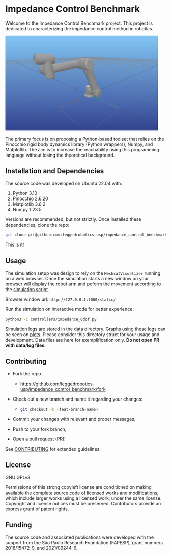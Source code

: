 # Impedance Control Benchmark
Welcome to the Impedance Control Benchmark project. This project is dedicated to characterizing the impedance control method in robotics.

<img src="docs/view.png" width="480">

The primary focus is on proposing a Python-based toolset that relies on the Pinocchio rigid body dynamics library (Python wrappers), Numpy, and Matplotlib. 
The aim is to increase the reachability using this programming language without losing the theoretical background.

## Installation and Dependencies

The source code was developed on Ubuntu 22.04 with:

1. Python 3.10
2. [Pinocchio](https://stack-of-tasks.github.io/pinocchio/download.html#Install_1) 2.6.20
3. Matplotlib 3.6.2
4. Numpy 1.23.5

Versions are recommended, but not strictly.
Once installed these dependencies, clone the repo:
```sh
git clone git@github.com:leggedrobotics-usp/impedance_control_benchmark.git
```
This is it!

## Usage

The simulation setup was design to rely on the `MeshcatVisualizer` running
on a web browser. Once the simulation starts a new window on your browser will
display the robot arm and peform the movement according to the [simulation script](./controllers/impedance_6dof.py).

Browser window url: `http://127.0.0.1:7000/static/`

Run the simulation on interactive mode for better experience:

```sh
python3 -i controllers/impedance_6dof.py
```

Simulation logs are stored in the [data](./data/) directory. Graphs using these logs can be seen on [plots](./plots/).
Please consider this directory struct for your usage and development. Data files are here for exemplification only. 
**Do not open PR with data/log files.**

## Contributing

- Fork the repo
  - <https://github.com/leggedrobotics-usp/impedance_control_benchmark/fork>
- Check out a new branch and name it regarding your changes:
  - ````bash
    git checkout -b <feat-branch-name>
    ````
- Commit your changes with relevant and proper messages;

- Push to your fork branch;

- Open a pull request (PR)!

See [CONTRIBUTING](./CONTRIBUTING.md) for extended guidelines.

## License

GNU GPLv3

Permissions of this strong copyleft license are conditioned on making available the complete source code of licensed works and modifications, which include larger works using a licensed work, under the same license. 
Copyright and license notices must be preserved. Contributors provide an express grant of patent rights.

## Funding

The source code and associated publications were developed with the support from the São Paulo Research Foundation (FAPESP), grant numbers 2018/15472-9, and 2021/09244-6.
